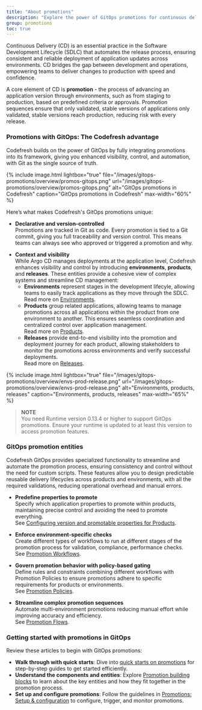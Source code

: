 ```yaml
---
title: "About promotions"
description: "Explore the power of GitOps promotions for continuous delivery"
group: promotions
toc: true
---
```


Continuous Delivery (CD) is an essential practice in the Software Development Lifecycle (SDLC) that automates the release process, ensuring consistent and reliable deployment of application updates across environments. CD bridges the gap between development and operations, empowering teams to deliver changes to production with speed and confidence.

A core element of CD is **promotion** - the process of advancing an application version through environments, such as from staging to production, based on predefined criteria or approvals. Promotion sequences ensure that only validated, stable versions of applications only validated, stable versions reach production, reducing risk with every release.



### Promotions with GitOps: The Codefresh advantage
Codefresh builds on the power of GitOps by fully integrating promotions into its framework, giving you enhanced visibility, control, and automation, with Git as the single source of truth.   

{% include 
image.html 
lightbox="true" 
file="/images/gitops-promotions/overview/promos-gitops.png" 
url="/images/gitops-promotions/overview/promos-gitops.png"
alt="GitOps promotions in Codefresh" 
caption="GitOps promotions in Codefresh"
max-width="60%"
%}

Here’s what makes Codefresh's GitOps promotions unique:

* **Declarative and version-controlled**  
  Promotions are tracked in Git as code. Every promotion is tied to a Git commit, giving you full traceability and version control. This means teams can always see who approved or triggered a promotion and why.

<!--- * **Automated Git sync**  
  With GitOps, the desired state of environments is automatically synced based on the Git repository, ensuring that any promotion aligns with the latest approved application version.  -->

* **Context and visibility**  
While Argo CD manages deployments at the application level, Codefresh enhances visibility and control by introducing **environments**, **products**, and **releases**. These entities provide a cohesive view of complex systems and streamline CD management:
  * **Environments** represent stages in the development lifecyle, allowing teams to easily track applications as they move through the SDLC.  
    Read more on [Environments]({{site.baseurl}}/docs/dashboards/gitops-environments/). 
  * **Products** group related applications, allowing teams to manage promotions across all applications within the product from one environment to another. This ensures seamless coordination and centralized control over application management.   
    Read more on [Products]({{site.baseurl}}/docs/products/about-products/).
  * **Releases** provide end-to-end visibility into the promotion and deployment journey for each product, allowing stakeholders to monitor the promotions across environments and verify successful deployments.  
    Read more on [Releases]({{site.baseurl}}/docs/promotions/product-releases/).

{% include 
image.html 
lightbox="true" 
file="/images/gitops-promotions/overview/envs-prod-release.png" 
url="/images/gitops-promotions/overview/envs-prod-release.png"
alt="Environments, products, releases" 
caption="Environments, products, releases"
max-width="65%"
%}

>**NOTE**  
You need Runtime version 0.13.4 or higher to support GitOps promotions. Ensure your runtime is updated to at least this version to access  promotion features.

### GitOps promotion entities
Codefresh  GitOps provides specialized functionality to streamline and automate the promotion process, ensuring consistency and control without the need for custom scripts. These features allow you to design predictable reusable delivery lifecycles across products and environments, with all the required validations, reducing operational overhead and manual errors.

* **Predefine properties to promote**  
  Specify which application properties to promote within products, maintaining precise control and avoiding the need to promote everything.   
  See [Configuring version and promotable properties for Products]({{site.baseurl}}/docs/products/promotion-version-properties/). 

* **Enforce environment-specific checks**  
  Create different types of workflows to run at different stages of the promotion process for validation, compliance, performance checks.  
  See [Promotion Workflows]({{site.baseurl}}/docs/promotions/promotion-workflow/).  

* **Govern promotion behavior with policy-based gating**  
  Define rules and constraints combining different workflows with Promotion Policies to ensure promotions adhere to specific requirements for products or environments.  
  See [Promotion Policies]({{site.baseurl}}/docs/promotions/promotion-policy/).

* **Streamline complex promotion sequences**  
  Automate multi-environment promotions reducing manual effort while improving accuracy and efficiency.  
  See [Promotion Flows]({{site.baseurl}}/docs/promotions/promotion-flow/).




<!--- screenshot of yaml examples to differentiate and not overcrowd -->


### Getting started with promotions in GitOps

Review these articles to begin with GitOps promotions:
* **Walk through with quick starts**: Dive into [quick starts on promotions]({{site.baseurl}}/docs/gitops-quick-start/promotions/)<!--- ({{site.baseurl}}/docs/gitops-quick-start/)--> for step-by-step guides to get started efficiently.
* **Understand the components and entities**: Explore [Promotion building blocks]({{site.baseurl}}/docs/promotions/promotion-components/) to learn about the key entities and how they fit together in the promotion process.
* **Set up and configure promotions**: Follow the guidelines in [Promotions: Setup & configuration]({{site.baseurl}}/docs/promotions/create-promotion-sequence/) to configure, trigger, and monitor promotions.





